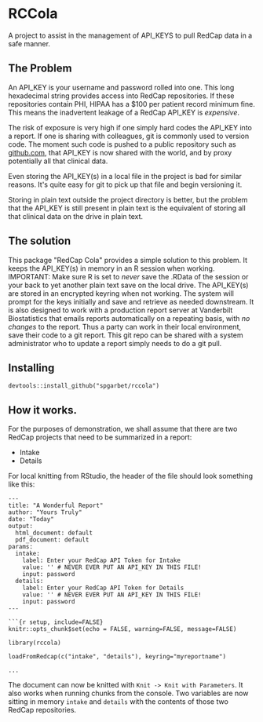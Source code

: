 # RCCola

A project to assist in the management of API_KEYS to pull RedCap data in a safe manner.

## The Problem

An API_KEY is your username and password rolled into one. This long hexadecimal string provides access into RedCap repositories. If these repositories contain PHI, HIPAA has a $100 per patient record minimum fine. This means the inadvertent leakage of a RedCap API_KEY is *expensive*.

The risk of exposure is very high if one simply hard codes the API_KEY into a report. If one is sharing with colleagues, git is commonly used to version code. The moment such code is pushed to a public repository such as [github.com](https://github.com), that API_KEY is now shared with the world, and by proxy potentially all that clinical data. 

Even storing the API_KEY(s) in a local file in the project is bad for similar reasons. It's quite easy for git to pick up that file and begin versioning it.

Storing in plain text outside the project directory is better, but the problem that the API_KEY is still present in plain text is the equivalent of storing all that clinical data on the drive in plain text. 

## The solution

This package "RedCap Cola" provides a simple solution to this problem. It keeps the API_KEY(s) in memory in an R session when working. IMPORTANT: Make sure R is set to *never* save the .RData of the session or your back to yet another plain text save on the local drive. The API_KEY(s) are stored in an encrypted keyring when not working. The system will prompt for the keys initially and save and retrieve as needed downstream. It is also designed to work with a production report server at Vanderbilt Biostatistics that emails reports automatically on a repeating basis, with *no changes* to the report. Thus a party can work in their local environment, save their code to a git report. This git repo can be shared with a system administrator who to update a report simply needs to do a git pull.

## Installing

    devtools::install_github("spgarbet/rccola")

## How it works. 

For the purposes of demonstration, we shall assume that there are two RedCap projects that need to be summarized in a report:

  * Intake
  * Details
  
For local knitting from RStudio, the header of the file should look something like this:

    ---
    title: "A Wonderful Report"
    author: "Yours Truly"
    date: "Today"
    output:
      html_document: default
      pdf_document: default
    params:
      intake:
        label: Enter your RedCap API Token for Intake
        value: '' # NEVER EVER PUT AN API_KEY IN THIS FILE!
        input: password
      details:
        label: Enter your RedCap API Token for Details
        value: '' # NEVER EVER PUT AN API_KEY IN THIS FILE!
        input: password
    ---
    
    ```{r setup, include=FALSE}
    knitr::opts_chunk$set(echo = FALSE, warning=FALSE, message=FALSE)
    
    library(rccola)
    
    loadFromRedcap(c("intake", "details"), keyring="myreportname")
    
    ...
    
The document can now be knitted with `Knit -> Knit with Parameters`. It also works when running chunks from the console. Two variables are now sitting in memory `intake` and `details` with the contents of those two RedCap repositories.


    
